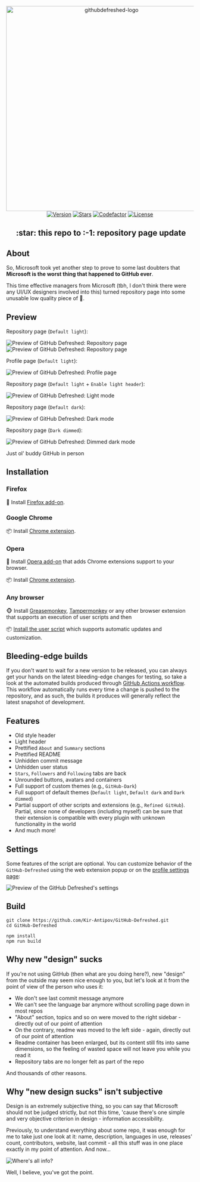 <p align="center">
  <img alt="githubdefreshed-logo" src="./media/logo.svg" width="550">
  <br>
  <a href="https://github.com/Kir-Antipov/GitHub-Defreshed/tags"><img alt="Version" src="https://img.shields.io/github/tag/Kir-Antipov/GitHub-Defreshed.svg?label=version&style=flat"></a>
  <a href="https://github.com/Kir-Antipov/GitHub-Defreshed/stargazers"><img alt="Stars" src="https://img.shields.io/github/stars/Kir-Antipov/GitHub-Defreshed.svg?style=flat"></a>
  <a href="https://www.codefactor.io/repository/github/kir-antipov/github-defreshed/overview"><img alt="Codefactor" src="https://www.codefactor.io/repository/github/Kir-Antipov/GitHub-Defreshed/badge"></a>
  <a href="https://raw.githubusercontent.com/Kir-Antipov/GitHub-Defreshed/master/LICENSE.md"><img alt="License" src="https://img.shields.io/github/license/Kir-Antipov/GitHub-Defreshed.svg?style=flat&label=license&cacheSeconds=36000"></a>
</p>
<h2 align="center">&nbsp;:star:&nbsp;this repo to&nbsp;:-1:&nbsp;repository page update</h2>

## About

So, Microsoft took yet another step to prove to some last doubters that **Microsoft is the worst thing that happened to GitHub ever**.

This time effective managers from Microsoft (tbh, I don't think there were any UI/UX designers involved into this) turned repository page into some unusable low quality piece of :shit:.


## Preview

Repository page (`Default light`):

![Preview of GitHub Defreshed: Repository page](./media/preview-0.png)
![Preview of GitHub Defreshed: Repository page](./media/preview-1.png)

Profile page (`Default light`):

![Preview of GitHub Defreshed: Profile page](./media/preview-2.png)

Repository page (`Default light` + `Enable light header`):

![Preview of GitHub Defreshed: Light mode](./media/preview-light.png)

Repository page (`Default dark`):

![Preview of GitHub Defreshed: Dark mode](./media/preview-dark.png)

Repository page (`Dark dimmed`):

![Preview of GitHub Defreshed: Dimmed dark mode](./media/preview-dark-dimmed.png)

Just ol' buddy GitHub in person

## Installation

### Firefox

🦊 Install [Firefox add-on](https://addons.mozilla.org/firefox/addon/github-defreshed/).

### Google Chrome

📦 Install [Chrome extension](https://chrome.google.com/webstore/detail/github-defreshed/gdemlbajmchlbdfocbndaimmoiaocegp).

### Opera

🔧 Install [Opera add-on](https://addons.opera.com/en/extensions/details/install-chrome-extensions/) that adds Chrome extensions support to your browser.

📦 Install [Chrome extension](https://chrome.google.com/webstore/detail/github-defreshed/gdemlbajmchlbdfocbndaimmoiaocegp).

### Any browser

🐵 Install [Greasemonkey](https://www.greasespot.net/), [Tampermonkey](https://www.tampermonkey.net/) or any other browser extension that supports an execution of user scripts and then

📦 [Install the user script](https://github.com/Kir-Antipov/GitHub-Defreshed/releases/latest/download/github-defreshed.user.js) which supports automatic updates and customization.

## Bleeding-edge builds

If you don't want to wait for a new version to be released, you can always get your hands on the latest bleeding-edge changes for testing, so take a look at the automated builds produced through  [GitHub Actions workflow](https://github.com/Kir-Antipov/GitHub-Defreshed/actions/workflows/ci.yml?query=event%3Apush). This workflow automatically runs every time a change is pushed to the repository, and as such, the builds it produces will generally reflect the latest snapshot of development.

## Features

 - Old style header
 - Light header
 - Prettified `About` and `Summary` sections
 - Prettified README
 - Unhidden commit message
 - Unhidden user status
 - `Stars`, `Followers` and `Following` tabs are back
 - Unrounded buttons, avatars and containers
 - Full support of custom themes (e.g., `GitHub-Dark`)
 - Full support of default themes (`Default light`, `Default dark` and `Dark dimmed`)
 - Partial support of other scripts and extensions (e.g., `Refined GitHub`). Partial, since none of developers (including myself) can be sure that their extension is compatible with every plugin with unknown functionality in the world
 - And much more!

## Settings

Some features of the script are optional. You can customize behavior of the `GitHub-Defreshed` using the web extension popup or on the [profile settings page](https://github.com/settings/profile):

![Preview of the GitHub Defreshed's settings](./media/preview-settings.png)

## Build

```
git clone https://github.com/Kir-Antipov/GitHub-Defreshed.git
cd GitHub-Defreshed

npm install
npm run build
```

## Why new "design" sucks

If you're not using GitHub (then what are you doing here?), new "design" from the outside may seem nice enough to you, but let's look at it from the point of view of the person who uses it:

 - We don't see last commit message anymore
 - We can't see the language bar anymore without scrolling page down in most repos
 - "About" section, topics and so on were moved to the right sidebar - directly out of our point of attention
 - On the contrary, readme was moved to the left side - again, directly out of our point of attention
 - Readme container has been enlarged, but its content still fits into same dimensions, so the feeling of wasted space will not leave you while you read it
 - Repository tabs are no longer felt as part of the repo

And thousands of other reasons.

## Why "new design sucks" isn't subjective

Design is an extremely subjective thing, so you can say that Microsoft should not be judged strictly, but not this time, 'cause there's one simple and very objective criterion in design - information accessibility.

Previously, to understand everything about some repo, it was enough for me to take just one look at it: name, description, languages in use, releases' count, contributors, website, last commit - all this stuff was in one place exactly in my point of attention. And now...

![Where's all info?](./media/vincent.gif)

Well, I believe, you've got the point.